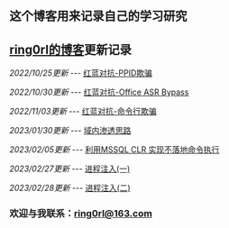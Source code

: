 ## 这个博客用来记录自己的学习研究



## [ring0rl的博客](https://ring0rl.github.io/)更新记录

*2022/10/25更新*  --- [红蓝对抗-PPID欺骗](https://ring0rl.github.io/posts/%E7%BA%A2%E8%93%9D%E5%AF%B9%E6%8A%97-PPID%E6%AC%BA%E9%AA%97/)

*2022/10/30更新* --- [红蓝对抗-Office ASR Bypass](https://ring0rl.github.io/posts/%E7%BA%A2%E8%93%9D%E5%AF%B9%E6%8A%97-office-ASR-Bypass/)

*2022/11/03更新* --- [红蓝对抗-命令行欺骗](https://ring0rl.github.io/posts/%E7%BA%A2%E8%93%9D%E5%AF%B9%E6%8A%97-%E5%91%BD%E4%BB%A4%E8%A1%8C%E6%AC%BA%E9%AA%97/)

*2023/01/30更新* --- [域内渗透思路](https://ring0rl.github.io/posts/%E5%9F%9F%E5%86%85%E6%B8%97%E9%80%8F%E6%80%9D%E8%B7%AF/)

*2023/02/05更新* --- [利用MSSQL CLR 实现不落地命令执行](https://ring0rl.github.io/posts/%E5%88%A9%E7%94%A8MSSQL-CLR-%E5%AE%9E%E7%8E%B0%E4%B8%8D%E8%90%BD%E5%9C%B0%E5%91%BD%E4%BB%A4%E6%89%A7%E8%A1%8C/)

*2023/02/27更新* --- [进程注入(一)](https://ring0rl.github.io/posts/%E8%BF%9B%E7%A8%8B%E6%B3%A8%E5%85%A5(%E4%B8%80)/)

*2023/02/28更新* --- [进程注入(二)](https://ring0rl.github.io/posts/%E8%BF%9B%E7%A8%8B%E6%B3%A8%E5%85%A5(%E4%BA%8C)/)

 

### 欢迎与我联系：ring0rl@163.com

